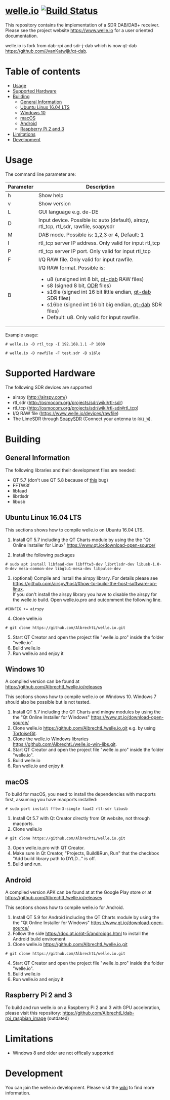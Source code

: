 [welle.io](https://www.welle.io) [![Build Status](https://travis-ci.org/AlbrechtL/welle.io.svg?branch=master)](https://travis-ci.org/AlbrechtL/welle.io)
=====================
This repository contains the implementation of a SDR DAB/DAB+ receiver.  
Please see the project website https://www.welle.io for a user oriented documentation.

welle.io is fork from dab-rpi and sdr-j-dab which is now qt-dab https://github.com/JvanKatwijk/qt-dab.

Table of contents
====

  * [Usage](#usage)
  * [Supported Hardware](#supported-hardware)
  * [Building](#building)
    * [General Information](#general-information)
    * [Ubuntu Linux 16.04 LTS](#ubuntu-linux-1604-lts)
    * [Windows 10](#windows-10)
    * [macOS](#macos)
    * [Android](#android)
    * [Raspberry Pi 2 and 3](#raspberry-pi-2-and-3)
  * [Limitations](#limitations)
  * [Development](#development)

Usage
=====
The command line parameter are:

Parameter | Description
------ | ----------
h | Show help 
v | Show version 
L | GUI language e.g. de-DE
D | Input device. Possible is: auto (default), airspy, rtl_tcp, rtl_sdr, rawfile, soapysdr
M | DAB mode. Possible is: 1,2,3 or 4, Default: 1 
I | rtl_tcp server IP address. Only valid for input rtl_tcp 
P | rtl_tcp server IP port. Only valid for input rtl_tcp
F | I/Q RAW file. Only valid for input rawfile.
B | I/Q RAW format. Possible is:<ul><li>u8 (unsigned int 8 bit, [qt-dab](https://github.com/JvanKatwijk/qt-dab) RAW files)</li><li>s8 (signed 8 bit, [ODR](https://www.welle.io/devices/rawfile#odr-dabmod) files)</li><li>s16le (signed int 16 bit little endian, [qt-dab](https://github.com/JvanKatwijk/qt-dab) SDR files)</li><li>s16be (signed int 16 bit big endian, [qt-dab](https://github.com/JvanKatwijk/qt-dab) SDR files)</li><li>Default: u8. Only valid for input rawfile.</li></ul>

Example usage:
  
  ```
# welle.io -D rtl_tcp -I 192.168.1.1 -P 1000
  ```
  ```
# welle.io -D rawfile -F test.sdr -B s16le
  ```

Supported Hardware
====================
The following SDR devices are supported
* airspy (http://airspy.com/)
* rtl_sdr (http://osmocom.org/projects/sdr/wiki/rtl-sdr)
* rtl_tcp (http://osmocom.org/projects/sdr/wiki/rtl-sdr#rtl_tcp)
* I/Q RAW file (https://www.welle.io/devices/rawfile)
* The LimeSDR through [SoapySDR](https://github.com/pothosware/SoapySDR) (Connect your antenna to `RX1_W`).

Building
====================

General Information
---
The following libraries and their development files are needed:
* QT 5.7 (don't use QT 5.8 because of [this](https://github.com/AlbrechtL/welle.io/issues/35) bug)
* FFTW3f
* libfaad
* librtlsdr
* libusb

Ubuntu Linux 16.04 LTS
---
This sections shows how to compile welle.io on Ubuntu 16.04 LTS. 

1. Install QT 5.7 including the QT Charts module by using the the "Qt Online Installer for Linux" https://www.qt.io/download-open-source/

2. Install the following packages

  ```
# sudo apt install libfaad-dev libfftw3-dev librtlsdr-dev libusb-1.0-0-dev mesa-common-dev libglu1-mesa-dev libpulse-dev
  ```

3. (optional) Compile and install the airspy library. For details please see https://github.com/airspy/host/#how-to-build-the-host-software-on-linux.  
If you don't install the airspy library you have to disable the airspy for the welle.io build. Open welle.io.pro and outcomment the following line.
  ```
#CONFIG += airspy
  ```

4. Clone welle.io

  ```
# git clone https://github.com/AlbrechtL/welle.io.git
  ```

5. Start QT Creator and open the project file "welle.io.pro" inside the folder "welle.io".
6. Build welle.io
7. Run welle.io and enjoy it

Windows 10
---
A compiled version can be found at https://github.com/AlbrechtL/welle.io/releases

This sections shows how to compile welle.io on Windows 10. Windows 7 should also be possible but is not tested. 

1. Install QT 5.7 including the QT Charts and mingw modules by using the the "Qt Online Installer for Windows" https://www.qt.io/download-open-source/
2. Clone welle.io https://github.com/AlbrechtL/welle.io.git e.g. by using [TortoiseGit](https://tortoisegit.org).
3. Clone the welle.io Windows libraries https://github.com/AlbrechtL/welle.io-win-libs.git.
4. Start QT Creator and open the project file "welle.io.pro" inside the folder "welle.io".
5. Build welle.io
6. Run welle.io and enjoy it

macOS
---
To build for macOS, you need to install the dependencies with macports first, assuming you have macports installed:

```
# sudo port install fftw-3-single faad2 rtl-sdr libusb
```

1. Install Qt 5.7 with Qt Creator directly from Qt website, not through macports.
2. Clone welle.io

  ```
# git clone https://github.com/AlbrechtL/welle.io.git
  ```

3. Open welle.io.pro with QT Creator.
4. Make sure in Qt Creator, "Projects, Build&Run, Run" that the checkbox "Add build library path to DYLD..." is off.
5. Build and run.

Android
---
A compiled version APK can be found at at the Google Play store or at https://github.com/AlbrechtL/welle.io/releases

This sections shows how to compile welle.io for Android.

1. Install QT 5.9 for Android including the QT Charts module by using the the "Qt Online Installer for Windows" https://www.qt.io/download-open-source/
2. Follow the side https://doc.qt.io/qt-5/androidgs.html to install the Android build enviroment
3. Clone welle.io https://github.com/AlbrechtL/welle.io.git

  ```
# git clone https://github.com/AlbrechtL/welle.io.git
  ```
  
4. Start QT Creator and open the project file "welle.io.pro" inside the folder "welle.io".
5. Build welle.io
6. Run welle.io and enjoy it

Raspberry Pi 2 and 3
---
To build and run welle.io on a Raspberry Pi 2 and 3 with GPU acceleration, please visit this repository: https://github.com/AlbrechtL/dab-rpi_raspbian_image (outdated)


Limitations
===
* Windows 8 and older are not offically supported

Development
===
You can join the welle.io development. Please visit the [wiki](https://github.com/AlbrechtL/welle.io/wiki) to find more information.
